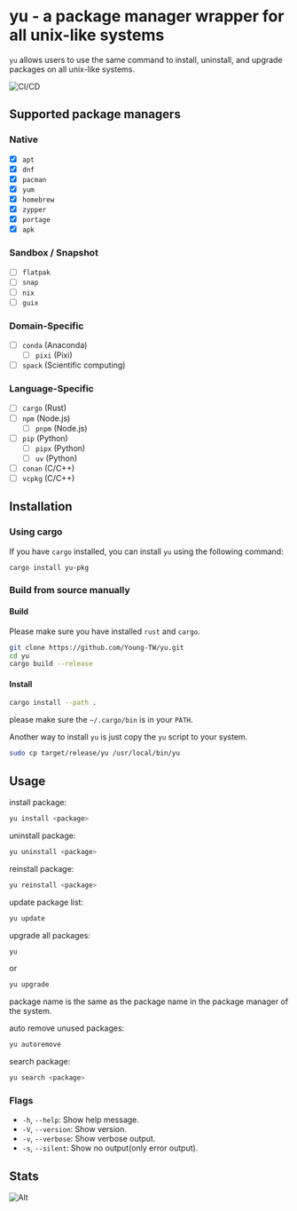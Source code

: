 # yu - a package manager wrapper for all unix-like systems

`yu` allows users to use the same command to install, uninstall, and upgrade packages on all unix-like systems.

![CI/CD](https://github.com/Young-TW/yu/actions/workflows/rust.yml/badge.svg)

## Supported package managers

### Native

- [x] `apt`
- [x] `dnf`
- [x] `pacman`
- [x] `yum`
- [x] `homebrew`
- [x] `zypper`
- [x] `portage`
- [x] `apk`

### Sandbox / Snapshot

- [ ] `flatpak`
- [ ] `snap`
- [ ] `nix`
- [ ] `guix`

### Domain-Specific

- [ ] `conda` (Anaconda)
  - [ ] `pixi` (Pixi)
- [ ] `spack` (Scientific computing)

### Language-Specific

- [ ] `cargo` (Rust)
- [ ] `npm` (Node.js)
  - [ ] `pnpm` (Node.js)
- [ ] `pip` (Python)
  - [ ] `pipx` (Python)
  - [ ] `uv` (Python)
- [ ] `conan` (C/C++)
- [ ] `vcpkg` (C/C++)

## Installation

### Using cargo

If you have `cargo` installed, you can install `yu` using the following command:

```bash
cargo install yu-pkg
```

### Build from source manually

#### Build

Please make sure you have installed `rust` and `cargo`.

```bash
git clone https://github.com/Young-TW/yu.git
cd yu
cargo build --release
```

#### Install

```bash
cargo install --path .
```

please make sure the `~/.cargo/bin` is in your `PATH`.

Another way to install `yu` is just copy the `yu` script to your system.

```bash
sudo cp target/release/yu /usr/local/bin/yu
```

## Usage

install package:

```bash
yu install <package>
```

uninstall package:

```bash
yu uninstall <package>
```

reinstall package:

```bash
yu reinstall <package>
```

update package list:

```bash
yu update
```

upgrade all packages:

```bash
yu
```

or

```bash
yu upgrade
```

package name is the same as the package name in the package manager of the system.

auto remove unused packages:

```bash
yu autoremove
```

search package:

```bash
yu search <package>
```

### Flags

- `-h`, `--help`: Show help message.
- `-V`, `--version`: Show version.
- `-v`, `--verbose`: Show verbose output.
- `-s`, `--silent`: Show no output(only error output).

## Stats

![Alt](https://repobeats.axiom.co/api/embed/789e96f4a8ee75e44d631fb61bb7fa1aa348f476.svg "Repobeats analytics image")
